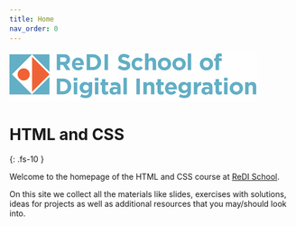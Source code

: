 ```yaml
---
title: Home
nav_order: 0
---
```


![ReDI School](redi_banner.png)
# HTML and CSS
{: .fs-10 }

Welcome to the homepage of the HTML and CSS course at [ReDI School](https://www.redi-school.org).

On this site we collect all the materials like slides, exercises with solutions, ideas for projects
as well as additional resources that you may/should look into.
